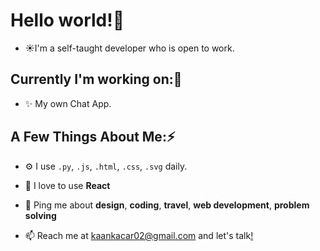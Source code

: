 # Hello world!👋 

- :sunny:I'm a self-taught developer who is open to work.

## Currently I'm working on:👀
 - ✨ My own Chat App.
 
## A Few Things About Me:⚡️
- ⚙️  I use `.py`, `.js`, `.html`, `.css`, `.svg` daily.

- 💞️ I love to use **React** 

- 💬 Ping me about **design**, **coding**, **travel**, **web development**, **problem solving**

- 📫 Reach me at kaankacar02@gmail.com and let's talk[!](https://youtu.be/dQw4w9WgXcQ)
